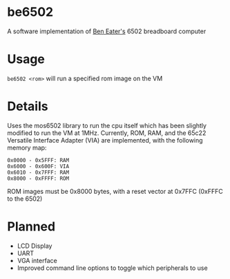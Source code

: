 # be6502
A software implementation of [Ben Eater's](eater.net/6502) 6502 breadboard computer

# Usage
`be6502 <rom>` will run a specified rom image on the VM

# Details
Uses the mos6502 library to run the cpu itself which has been slightly modified to run the VM at 1MHz. Currently, ROM, RAM, and the 65c22 Versatile Interface Adapter (VIA) are implemented, with the following memory map:

```
0x0000 - 0x5FFF: RAM
0x6000 - 0x600F: VIA
0x6010 - 0x7FFF: RAM
0x8000 - 0xFFFF: ROM
```

ROM images must be 0x8000 bytes, with a reset vector at 0x7FFC (0xFFFC to the 6502)

# Planned
- LCD Display
- UART
- VGA interface
- Improved command line options to toggle which peripherals to use